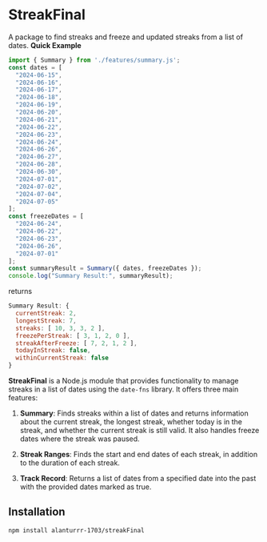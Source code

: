 # StreakFinal
A package to find streaks and freeze and updated streaks from a list of dates.
**Quick Example**
```js
import { Summary } from './features/summary.js';
const dates = [
  "2024-06-15",
  "2024-06-16",
  "2024-06-17",
  "2024-06-18",
  "2024-06-19",
  "2024-06-20",
  "2024-06-21",
  "2024-06-22",
  "2024-06-23",
  "2024-06-24",
  "2024-06-26",
  "2024-06-27",
  "2024-06-28",
  "2024-06-30",
  "2024-07-01",
  "2024-07-02",
  "2024-07-04",
  "2024-07-05"
];
const freezeDates = [
  "2024-06-24",
  "2024-06-22",
  "2024-06-23",
  "2024-06-26",
  "2024-07-01"
];
const summaryResult = Summary({ dates, freezeDates });
console.log("Summary Result:", summaryResult);
```
returns
```js
Summary Result: {
  currentStreak: 2,
  longestStreak: 7,
  streaks: [ 10, 3, 3, 2 ],
  freezePerStreak: [ 3, 1, 2, 0 ],
  streakAfterFreeze: [ 7, 2, 1, 2 ],
  todayInStreak: false,
  withinCurrentStreak: false
}
```
**StreakFinal** is a Node.js module that provides functionality to manage streaks in a list of dates using the `date-fns` library. It offers three main features:

1. **Summary**: Finds streaks within a list of dates and returns information about the current streak, the longest streak, whether today is in the streak, and whether the current streak is still valid. It also handles freeze dates where the streak was paused.

2. **Streak Ranges**: Finds the start and end dates of each streak, in addition to the duration of each streak.

3. **Track Record**: Returns a list of dates from a specified date into the past with the provided dates marked as true.

## Installation

```bash
npm install alanturrr-1703/streakFinal

